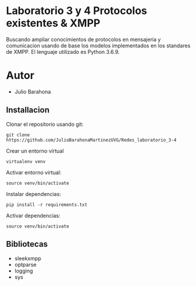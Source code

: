 # Laboratorio 3 y 4  Protocolos existentes & XMPP

Buscando ampliar conocimientos de protocolos en mensajeria y comunicacion usando de base los modelos implementados en los standares de XMPP. El lenguaje utilizado es Python 3.6.9.

# Autor
* Julio Barahona

## Installacion

Clonar el repositorio usando git:
```
git clone https://github.com/JulioBarahonaMartinezUVG/Redes_laboratorio_3-4
```

Crear un entorno virtual
```
virtualenv venv
```

Activar entorno virtual:
```
source venv/bin/activate
```

Instalar dependencias: 
```
pip install -r requirements.txt
```

Activar dependencias: 
```
source venv/bin/activate
```


## Bibliotecas

* sleekxmpp 
* optparse
* logging
* sys   



